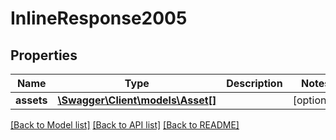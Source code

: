 # InlineResponse2005

## Properties
Name | Type | Description | Notes
------------ | ------------- | ------------- | -------------
**assets** | [**\Swagger\Client\models\Asset[]**](Asset.md) |  | [optional] 

[[Back to Model list]](../README.md#documentation-for-models) [[Back to API list]](../README.md#documentation-for-api-endpoints) [[Back to README]](../README.md)


